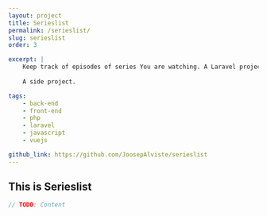 ```yaml
---
layout: project
title: Serieslist
permalink: /serieslist/
slug: serieslist
order: 3

excerpt: |
    Keep track of episodes of series You are watching. A Laravel project made using Test-Driven Development.
    
    A side project.

tags:
    - back-end
    - front-end
    - php
    - laravel
    - javascript
    - vuejs

github_link: https://github.com/JoosepAlviste/serieslist
---
```


## This is Serieslist

```php
// TODO: Content
```

